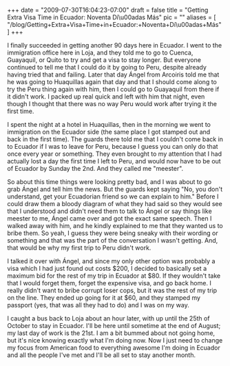 
+++
date = "2009-07-30T16:04:23-07:00"
draft = false
title = "Getting Extra Visa Time in Ecuador: Noventa Dí\u00adas Más"
pic = ""
aliases = [
  "/blog/Getting+Extra+Visa+Time+in+Ecuador:+Noventa+Dí\u00adas+Más"
]
+++

<p>
I finally succeeded in getting another 90 days here in Ecuador.  I went to the immigration office here in Loja, and they told me to go to Cuenca, Guayaquil, or Quito to try and get a visa to stay longer.  But everyone continued to tell me that I could do it by going to Peru, despite already having tried that and failing.  Later that day Ángel from Arcoiris told me that he was going to Huaquillas again that day and that I should come along to try the Peru thing again with him, then I could go to Guayaquil from there if it didn't work.  I packed up real quick and left with him that night, even though I thought that there was no way Peru would work after trying it the first time.
</p>
<p>
I spent the night at a hotel in Huaquillas, then in the morning we went to immigration on the Ecuador side (the same place I got stamped out and back in the first time).  The guards there told me that I couldn't come back in to Ecuador if I was to leave for Peru, because I guess you can only do that once every year or something.  They even brought to my attention that I had actually lost a day the first time I left to Peru, and would now have to be out of Ecuador by Sunday the 2nd.  And they called me "meester".
</p>
<p>
So about this time things were looking pretty bad, and I was about to go grab Ángel and tell him the news.  But the guards kept saying "No, you don't understand, get your Ecuadorian friend so we can explain to him."  Before I could draw them a bloody diagram of what they had said so they would see that I understood and didn't need them to talk to Ángel or say things like meester to me, Ángel came over and got the exact same speech.  Then I walked away with him, and he kindly explained to me that they wanted us to bribe them.  So yeah, I guess they were being sneaky with their wording or something and that was the part of the conversation I wasn't getting.  And, that would be why my first trip to Peru didn't work.
</p>
<p>
I talked it over with Ángel, and since my only other option was probably a visa which I had just found out costs $200, I decided to basically set a maximum bid for the rest of my trip in Ecuador at $80.  If they wouldn't take that I would forget them, forget the expensive visa, and go back home.  I really didn't want to bribe corrupt loser cops, but it was the rest of my trip on the line.  They ended up going for it at $60, and they stamped my passport (yes, that was all they had to do) and I was on my way.
</p>
<p>
I caught a bus back to Loja about an hour later, with up until the 25th of October to stay in Ecuador.  I'll be here until sometime at the end of August; my last day of work is the 21st.  I am a bit bummed about not going home, but it's nice knowing exactly what I'm doing now.  Now I just need to change my focus from American food to everything awesome I'm doing in Ecuador and all the people I've met and I'll be all set to stay another month.
</p>